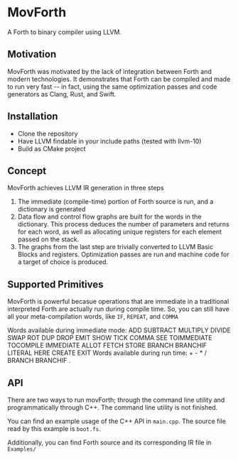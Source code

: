 # MovForth

A Forth to binary compiler using LLVM.

## Motivation
MovForth was motivated by the lack of integration between Forth and modern technologies. It demonstrates that Forth can be compiled and made to run very fast -- in fact, using the same optimization passes and code generators as Clang, Rust, and Swift.


## Installation
- Clone the repository
- Have LLVM findable in your include paths (tested with llvm-10)
- Build as CMake project

## Concept
MovForth achieves LLVM IR generation in three steps
1. The immediate (compile-time) portion of Forth source is run, and a dictionary is generated
2. Data flow and control flow graphs are built for the words in the dictionary. This process deduces the number of parameters and returns for each word, as well as allocating unique registers for each element passed on the stack.
3. The graphs from the last step are trivially converted to LLVM Basic Blocks and registers. Optimization passes are run and machine code for a target of choice is produced.

## Supported Primitives
MovForth is powerful becasue operations that are immediate in a traditional interpreted Forth are actually run during compile time. So, you can still have all your meta-compilation words, like `IF`, `REPEAT`, and `COMMA`

Words available during immediate mode:
    ADD SUBTRACT MULTIPLY DIVIDE SWAP ROT DUP DROP EMIT SHOW TICK COMMA SEE TOIMMEDIATE TOCOMPILE IMMEDIATE ALLOT FETCH STORE BRANCH BRANCHIF LITERAL HERE CREATE EXIT
Words available during run time:
    + - * / BRANCH BRANCHIF . 

## API
There are two ways to run movForth; through the command line utility and programmatically through C++. The command line utility is not finished.

You can find an example usage of the C++ API in `main.cpp`. The source file read by this example is `boot.fs`.

Additionally, you can find Forth source and its corresponding IR file in `Examples/`
